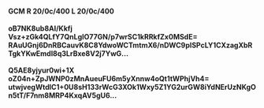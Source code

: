 #### GCM R 20/0c/400 L 20/0c/400
**oB7NK8ub8AI/Kkfj**<br/>**Vsz+zGk4QLfY7QnLgIO77GN/p7wrSC1kRRkfZx0MSdE=**<br/>**RAuUGnj6DnRBCauvK8C8YdwoWCTmtmX6/nDWC9pISPcLY1CXzagXbRTgkYKwEmdI8q3LrBxe8V2j7YwG...**<br/><br/>
**Q5AE8yjyur0wi+1X**<br/>**oZ04n+ZpJWNP0zMnAueuFU6m5yXnnw4oQt1tWPhjVh4=**<br/>**utwjvegWtdlC1+0U8sH133rWcG3XOk1Wxy5Z1YG2urGW8iYdNErUzNKgOn5tT/F7nm8MRP4KxqAV5gU6...**